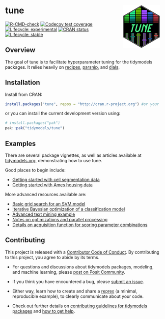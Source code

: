 
<!-- README.md is generated from README.Rmd. Please edit that file -->

# tune <a href='https://tune.tidymodels.org'><img src='man/figures/logo.png' alt='Package hex logo. A black sticker with technicolor dials representing varying parameter values.' align="right" height="139" /></a>

<!-- badges: start -->

[![R-CMD-check](https://github.com/tidymodels/tune/actions/workflows/R-CMD-check.yaml/badge.svg)](https://github.com/tidymodels/tune/actions/workflows/R-CMD-check.yaml)
[![Codecov test
coverage](https://codecov.io/gh/tidymodels/tune/branch/main/graph/badge.svg)](https://app.codecov.io/gh/tidymodels/tune)
[![Lifecycle:
experimental](https://img.shields.io/badge/lifecycle-experimental-orange.svg)](https://lifecycle.r-lib.org/articles/stages.html)
[![CRAN
status](https://www.r-pkg.org/badges/version/tune)](https://CRAN.R-project.org/package=tune)
[![Lifecycle:
stable](https://img.shields.io/badge/lifecycle-stable-brightgreen.svg)](https://lifecycle.r-lib.org/articles/stages.html#stable)
<!-- badges: end -->

## Overview

The goal of tune is to facilitate hyperparameter tuning for the
tidymodels packages. It relies heavily on
[recipes](https://recipes.tidymodels.org/),
[parsnip](https://parsnip.tidymodels.org/), and
[dials](https://dials.tidymodels.org/).

## Installation

Install from CRAN:

``` r
install.packages("tune", repos = "http://cran.r-project.org") #or your local mirror
```

or you can install the current development version using:

``` r
# install.packages("pak")
pak::pak("tidymodels/tune")
```

## Examples

There are several package vignettes, as well as articles available at
[tidymodels.org](https://www.tidymodels.org/), demonstrating how to use
tune.

Good places to begin include:

- [Getting started with cell segmentation
  data](https://www.tidymodels.org/start/tuning/)
- [Getting started with Ames housing
  data](https://tune.tidymodels.org/articles/getting_started.html)

More advanced resources available are:

- [Basic grid search for an SVM
  model](https://www.tidymodels.org/learn/work/tune-svm/)
- [Iterative Bayesian optimization of a classification
  model](https://www.tidymodels.org/learn/work/bayes-opt/)
- [Advanced text mining
  example](https://tune.tidymodels.org/articles/extras/text_analysis.html)
- [Notes on optimizations and parallel
  processing](https://tune.tidymodels.org/articles/extras/optimizations.html)
- [Details on acquisition function for scoring parameter
  combinations](https://tune.tidymodels.org/articles/acquisition_functions.html)

## Contributing

This project is released with a [Contributor Code of
Conduct](https://contributor-covenant.org/version/2/1/CODE_OF_CONDUCT.html).
By contributing to this project, you agree to abide by its terms.

- For questions and discussions about tidymodels packages, modeling, and
  machine learning, please [post on Posit
  Community](https://community.rstudio.com/new-topic?category_id=15&tags=tidymodels,question).

- If you think you have encountered a bug, please [submit an
  issue](https://github.com/tidymodels/tune/issues).

- Either way, learn how to create and share a
  [reprex](https://reprex.tidyverse.org/articles/articles/learn-reprex.html)
  (a minimal, reproducible example), to clearly communicate about your
  code.

- Check out further details on [contributing guidelines for tidymodels
  packages](https://www.tidymodels.org/contribute/) and [how to get
  help](https://www.tidymodels.org/help/).
